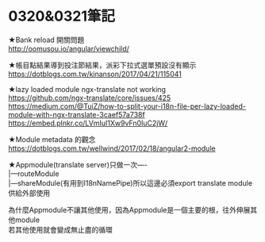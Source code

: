 # 0320&0321筆記<br />
★Bank reload 開關問題<br />
http://oomusou.io/angular/viewchild/<br />

★帳目點結果導到投注節結果，派彩下拉式選單預設沒有顯示<br />
https://dotblogs.com.tw/kinanson/2017/04/21/115041<br />

★lazy loaded module ngx-translate not working<br />
https://github.com/ngx-translate/core/issues/425<br />
https://medium.com/@TuiZ/how-to-split-your-i18n-file-per-lazy-loaded-module-with-ngx-translate-3caef57a738f<br />
https://embed.plnkr.co/LVmIuI1Xw9vFn0IuC2jW/<br />

★Module metadata 的觀念<br />
https://dotblogs.com.tw/wellwind/2017/02/18/angular2-module<br />

★Appmodule(translate server)只做一次—-<br />
                       					    |—routeModule<br />
		       					                |—shareModule(有用到I18nNamePipe)所以這邊必須export translate module 供給外部使用<br />

為什麼Appmodule不讓其他使用，因為Appmodule是一個主要的根，往外伸展其他module<br />
若其他使用就會變成無止盡的循環<br />
